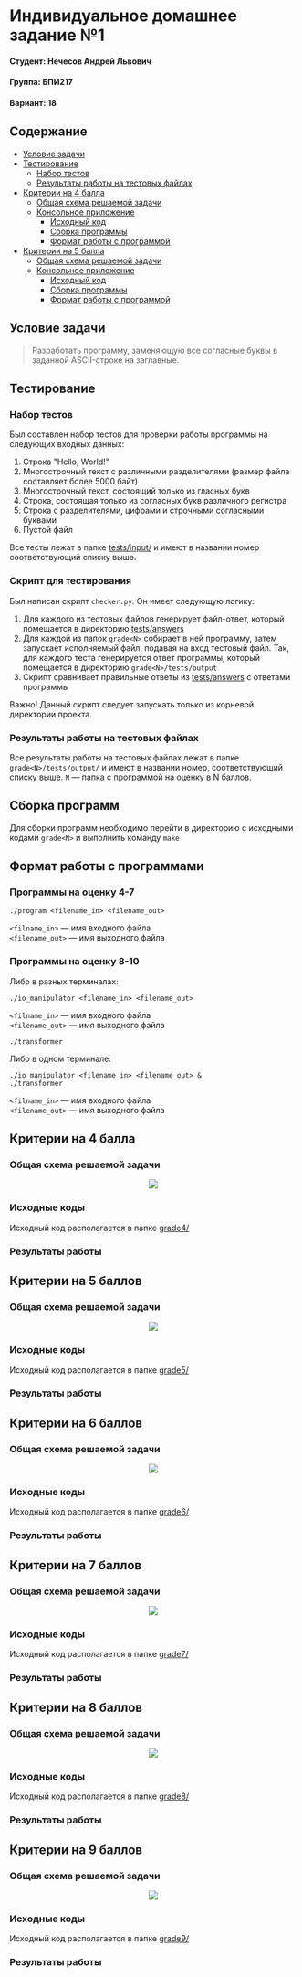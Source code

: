 # Индивидуальное домашнее задание №1

#### Студент: Нечесов Андрей Львович
#### Группа: БПИ217
#### Вариант: 18

## Содержание
- [Условие задачи](#условие-задачи)
- [Тестирование](#тестирование)
  - [Набор тестов](#набор-тестов)
  - [Результаты работы на тестовых файлах](#результаты-работы-на-тестовых-файлах)
- [Критерии на 4 балла](#критерии-на-4-балла)
  - [Общая схема решаемой задачи](#общая-схема-решаемой-задачи)
  - [Консольное приложение](#разработано-консольное-приложение-использующее-неименованные-каналы)
    - [Исходный код](#исходный-код)
    - [Сборка программы](#сборка-программы)
    - [Формат работы с программой](#формат-работы-с-программой)
- [Критерии на 5 балла](#критерии-на-5-балла)
  - [Общая схема решаемой задачи](#общая-схема-решаемой-задачи-1)
  - [Консольное приложение](#разработано-консольное-приложение-использующее-именованные-каналы)
    - [Исходный код](#исходный-код-1)
    - [Сборка программы](#сборка-программы-1)
    - [Формат работы с программой](#формат-работы-с-программой-1)
  

## Условие задачи
>Разработать программу, заменяющую все согласные буквы в заданной ASCII-строке на заглавные.
## Тестирование
### Набор тестов
Был составлен набор тестов для проверки работы программы на следующих входных данных:
1. Строка "Hello, World!"
2. Многострочный текст с различными разделителями (размер файла составляет более 5000 байт)
3. Многострочный текст, состоящий только из гласных букв
4. Строка, состоящая только из согласных букв различного регистра
5. Строка с разделителями, цифрами и строчными согласными буквами
6. Пустой файл

Все тесты лежат в папке [tests/input/](tests/input/) и имеют в названии номер соответствующий списку выше.

### Скрипт для тестирования
Был написан скрипт `checker.py`. Он имеет следующую логику:  
1. Для каждого из тестовых файлов генерирует файл-ответ, который помещается в директорию [tests/answers](tests/answers/)
2. Для каждой из папок `grade<N>` собирает в ней программу, затем запускает исполняемый файл, подавая на вход тестовый файл. Так, для каждого теста генерируется ответ программы, который помещается в директорию `grade<N>/tests/output`
3. Скрипт сравнивает правильные ответы из [tests/answers](tests/answers/) с ответами программы  

Важно! Данный скрипт следует запускать только из корневой директории проекта.

### Результаты работы на тестовых файлах
Все результаты работы на тестовых файлах лежат в папке `grade<N>/tests/output/` и имеют в названии номер, соответствующий списку выше. `N` &mdash; папка с программой на оценку в N баллов.

## Сборка программ
Для сборки программ необходимо перейти в директорию с исходными кодами `grade<N>` и выполнить команду `make`

## Формат работы с программами
### Программы на оценку 4-7
```commandline
./program <filename_in> <filename_out>
```
`<filname_in>` &mdash; имя входного файла  
`<filename_out>` &mdash; имя выходного файла
### Программы на оценку 8-10
Либо в разных терминалах:
```commandline
./io_manipulator <filename_in> <filename_out>
```
`<filname_in>` &mdash; имя входного файла  
`<filename_out>` &mdash; имя выходного файла
```commandline
./transformer
```

Либо в одном терминале:
```commandline
./io_manipulator <filename_in> <filename_out> &
./transformer
```
`<filname_in>` &mdash; имя входного файла  
`<filename_out>` &mdash; имя выходного файла

## Критерии на 4 балла
### Общая схема решаемой задачи
<p align="center">
<img src="grade4/pictures/scheme.png">
</p>

### Исходные коды

Исходный код располагается в папке [grade4/](grade4/)  

### Результаты работы


## Критерии на 5 баллов
### Общая схема решаемой задачи
<p align="center">
<img src="grade5/pictures/scheme.png">
</p>

### Исходные коды

Исходный код располагается в папке [grade5/](grade5/)  

### Результаты работы

## Критерии на 6 баллов
### Общая схема решаемой задачи
<p align="center">
<img src="grade6/pictures/scheme.png">
</p>

### Исходные коды

Исходный код располагается в папке [grade6/](grade6/)  

### Результаты работы

## Критерии на 7 баллов
### Общая схема решаемой задачи
<p align="center">
<img src="grade7/pictures/scheme.png">
</p>

### Исходные коды

Исходный код располагается в папке [grade7/](grade7/)  

### Результаты работы

## Критерии на 8 баллов
### Общая схема решаемой задачи
<p align="center">
<img src="grade8/pictures/scheme.png">
</p>

### Исходные коды

Исходный код располагается в папке [grade8/](grade8/)  

### Результаты работы



## Критерии на 9 баллов
### Общая схема решаемой задачи
<p align="center">
<img src="grade9/pictures/scheme.png">
</p>

### Исходные коды

Исходный код располагается в папке [grade9/](grade9/)  

### Результаты работы